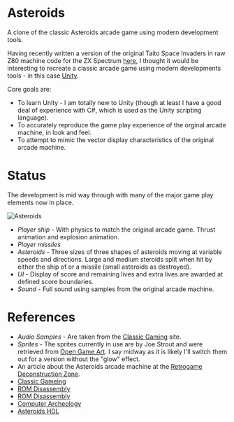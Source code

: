 # Asteroids

A clone of the classic Asteroids arcade game using modern development tools.

Having recently written a version of the original Taito Space Invaders in raw Z80 machine code for the ZX Spectrum [here](https://github.com/skagra/space-invaders), 
I thought it would be interesting to recreate a classic arcade game using modern developments tools - in this case [Unity](https://unity.com/).

Core goals are:

* To learn Unity - I am totally new to Unity (though at least I have a good deal of experience with C#, which is used as the Unity scripting language).
* To accurately reproduce the game play experience of the orginal arcade machine, in look and feel.
* To attempt to mimic the vector display characteristics of the original arcade machine.

# Status

The development is mid way through with many of the major game play elements now in place.

![Asteroids](./docs/animation.gif)

* *Player ship* - With physics to match the original arcade game. Thrust animation and explosion animation. 
* *Player missiles*
* *Asteroids* - Three sizes of three shapes of asteroids moving at variable speeds and directions.  Large and medium steroids split when hit by either the ship of or a missile (small asteroids as destroyed).
* *UI* - Display of score and remaining lives and extra lives are awarded at defined score boundaries.
* *Sound* - Full sound using samples from the original arcade machine.

# References

* *Audio Samples* - Are taken from the [Classic Gaming](https://classicgaming.cc/classics/asteroids/sounds) site.
* *Sprites* - The sprites currently in use are by Joe Strout and were retrieved from [Open Game Art](https://opengameart.org/content/asteroids-vector-style-sprites).  I say midway as it is likely I'll switch them out for a version without the "glow" effect.
* An article about the Asteroids arcade machine at the [Retrogame Deconstruction Zone](https://www.retrogamedeconstructionzone.com/2019/10/asteroids-by-numbers.html).
* [Classic Gameing](https://classicgaming.cc/classics/asteroids/)
* [ROM Disassembly](https://www.6502disassembly.com/va-asteroids/)
* [ROM Disassembly](https://nmikstas.github.io/portfolio/asteroidsDisassembly/asteroidsDisassembly.html)
* [Computer Archeology](https://computerarcheology.com/Arcade/Asteroids/)
* [Asteroids HDL](https://nmikstas.github.io/portfolio/asteroidsHDL/asteroidsHDL.html)
  